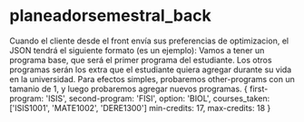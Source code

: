 # planeadorsemestral_back

Cuando el cliente desde el front envía sus preferencias de optimizacion, el JSON tendrá el siguiente formato (es un ejemplo):
Vamos a tener un programa base, que será el primer programa del estudiante. Los otros programas serán los extra que el estudiante quiera agregar durante su vida en la universidad.
Para efectos simples, probaremos other-programs con un tamanio de 1, y luego probaremos agregar nuevos programas.
{
  first-program: 'ISIS',
  second-program: 'FISI',
  option: 'BIOL',
  courses_taken: ['ISIS1001', 'MATE1002', 'DERE1300']
  min-credits: 17,
  max-credits: 18
}
